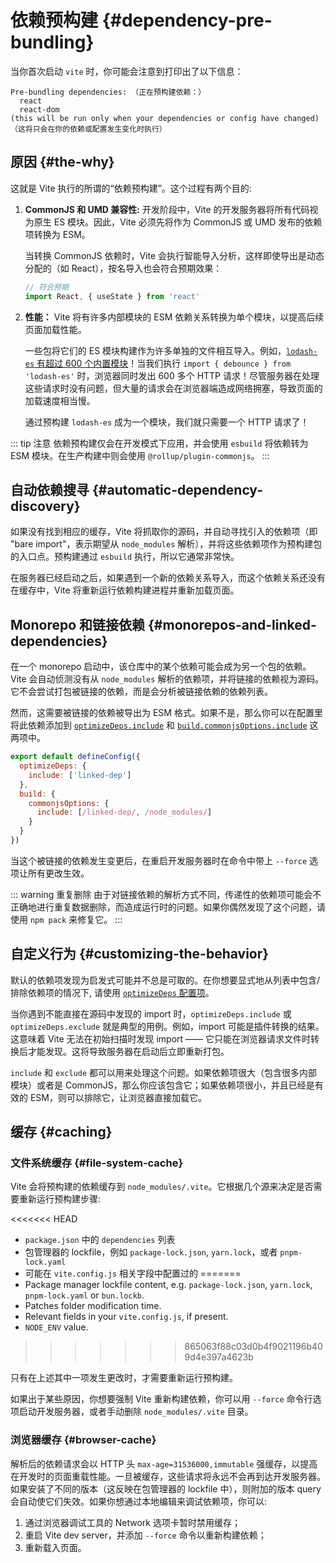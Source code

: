 # 依赖预构建 {#dependency-pre-bundling}

当你首次启动 `vite` 时，你可能会注意到打印出了以下信息：

```
Pre-bundling dependencies: （正在预构建依赖：）
  react
  react-dom
(this will be run only when your dependencies or config have changed)（这将只会在你的依赖或配置发生变化时执行）
```

## 原因 {#the-why}

这就是 Vite 执行的所谓的“依赖预构建”。这个过程有两个目的:

1. **CommonJS 和 UMD 兼容性:** 开发阶段中，Vite 的开发服务器将所有代码视为原生 ES 模块。因此，Vite 必须先将作为 CommonJS 或 UMD 发布的依赖项转换为 ESM。

   当转换 CommonJS 依赖时，Vite 会执行智能导入分析，这样即使导出是动态分配的（如 React），按名导入也会符合预期效果：

   ```js
   // 符合预期
   import React, { useState } from 'react'
   ```

2. **性能：** Vite 将有许多内部模块的 ESM 依赖关系转换为单个模块，以提高后续页面加载性能。

   一些包将它们的 ES 模块构建作为许多单独的文件相互导入。例如，[`lodash-es` 有超过 600 个内置模块](https://unpkg.com/browse/lodash-es/)！当我们执行 `import { debounce } from 'lodash-es'` 时，浏览器同时发出 600 多个 HTTP 请求！尽管服务器在处理这些请求时没有问题，但大量的请求会在浏览器端造成网络拥塞，导致页面的加载速度相当慢。

   通过预构建 `lodash-es` 成为一个模块，我们就只需要一个 HTTP 请求了！

::: tip 注意
依赖预构建仅会在开发模式下应用，并会使用 `esbuild` 将依赖转为 ESM 模块。在生产构建中则会使用 `@rollup/plugin-commonjs`。
:::

## 自动依赖搜寻 {#automatic-dependency-discovery}

如果没有找到相应的缓存，Vite 将抓取你的源码，并自动寻找引入的依赖项（即 "bare import"，表示期望从 `node_modules` 解析），并将这些依赖项作为预构建包的入口点。预构建通过 `esbuild` 执行，所以它通常非常快。

在服务器已经启动之后，如果遇到一个新的依赖关系导入，而这个依赖关系还没有在缓存中，Vite 将重新运行依赖构建进程并重新加载页面。

## Monorepo 和链接依赖 {#monorepos-and-linked-dependencies}

在一个 monorepo 启动中，该仓库中的某个依赖可能会成为另一个包的依赖。Vite 会自动侦测没有从 `node_modules` 解析的依赖项，并将链接的依赖视为源码。它不会尝试打包被链接的依赖，而是会分析被链接依赖的依赖列表。

然而，这需要被链接的依赖被导出为 ESM 格式。如果不是，那么你可以在配置里将此依赖添加到 [`optimizeDeps.include`](/config/dep-optimization-options.md#optimizedeps-include) 和 [`build.commonjsOptions.include`](/config/build-options.md#build-commonjsoptions) 这两项中。

```js
export default defineConfig({
  optimizeDeps: {
    include: ['linked-dep']
  },
  build: {
    commonjsOptions: {
      include: [/linked-dep/, /node_modules/]
    }
  }
})
```

当这个被链接的依赖发生变更后，在重启开发服务器时在命令中带上 `--force` 选项让所有更改生效。

::: warning 重复删除
由于对链接依赖的解析方式不同，传递性的依赖项可能会不正确地进行重复数据删除，而造成运行时的问题。如果你偶然发现了这个问题，请使用 `npm pack` 来修复它。
:::

## 自定义行为 {#customizing-the-behavior}

默认的依赖项发现为启发式可能并不总是可取的。在你想要显式地从列表中包含/排除依赖项的情况下, 请使用 [`optimizeDeps` 配置项](/config/dep-optimization-options.md)。

当你遇到不能直接在源码中发现的 import 时，`optimizeDeps.include` 或 `optimizeDeps.exclude` 就是典型的用例。例如，import 可能是插件转换的结果。这意味着 Vite 无法在初始扫描时发现 import —— 它只能在浏览器请求文件时转换后才能发现。这将导致服务器在启动后立即重新打包。

`include` 和 `exclude` 都可以用来处理这个问题。如果依赖项很大（包含很多内部模块）或者是 CommonJS，那么你应该包含它；如果依赖项很小，并且已经是有效的 ESM，则可以排除它，让浏览器直接加载它。

## 缓存 {#caching}

### 文件系统缓存 {#file-system-cache}

Vite 会将预构建的依赖缓存到 `node_modules/.vite`。它根据几个源来决定是否需要重新运行预构建步骤:

<<<<<<< HEAD
- `package.json` 中的 `dependencies` 列表
- 包管理器的 lockfile，例如 `package-lock.json`, `yarn.lock`，或者 `pnpm-lock.yaml`
- 可能在 `vite.config.js` 相关字段中配置过的
=======
- Package manager lockfile content, e.g. `package-lock.json`, `yarn.lock`, `pnpm-lock.yaml` or `bun.lockb`.
- Patches folder modification time.
- Relevant fields in your `vite.config.js`, if present.
- `NODE_ENV` value.
>>>>>>> 865063f88c03d0b4f9021196b409d4e397a4623b

只有在上述其中一项发生更改时，才需要重新运行预构建。

如果出于某些原因，你想要强制 Vite 重新构建依赖，你可以用 `--force` 命令行选项启动开发服务器，或者手动删除 `node_modules/.vite` 目录。

### 浏览器缓存 {#browser-cache}

解析后的依赖请求会以 HTTP 头 `max-age=31536000,immutable` 强缓存，以提高在开发时的页面重载性能。一旦被缓存，这些请求将永远不会再到达开发服务器。如果安装了不同的版本（这反映在包管理器的 lockfile 中），则附加的版本 query 会自动使它们失效。如果你想通过本地编辑来调试依赖项，你可以:

1. 通过浏览器调试工具的 Network 选项卡暂时禁用缓存；
2. 重启 Vite dev server，并添加 `--force` 命令以重新构建依赖；
3. 重新载入页面。

